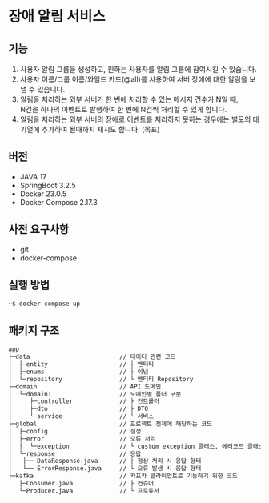 # 장애 알림 서비스  

## 기능
1. 사용자 알림 그룹을 생성하고, 원하는 사용자를 알림 그룹에 참여시킬 수 있습니다.  
2. 사용자 이름/그룹 이름/와일드 카드(@all)를 사용하여 서버 장애에 대한 알림을 보낼 수 있습니다.  
3. 알림을 처리하는 외부 서버가 한 번에 처리할 수 있는 메시지 건수가 N일 때,  
   N건을 하나의 이벤트로 발행하여 한 번에 N건씩 처리할 수 있게 합니다.
5. 알림을 처리하는 외부 서버의 장애로 이벤트를 처리하지 못하는 경우에는
   별도의 대기열에 추가하여 될때까지 재시도 합니다. (목표)

## 버전
- JAVA 17  
- SpringBoot 3.2.5  
- Docker 23.0.5  
- Docker Compose 2.17.3

## 사전 요구사항
- git
- docker-compose

## 실행 방법
```shell
~$ docker-compose up
```

## 패키지 구조
```bash
app                         
├─data                         // 데이터 관련 코드                                                                           
│  ├─entity                    // ├ 엔티티                                                                
│  ├─enums                     // ├ 이넘                                                                 
│  └─repository                // └ 엔티티 Repository                                                                 
├─domain                       // API 도메인                                                                
│  └─domain1                   // 도메인별 폴더 구분                                                                 
│     ├─controller             // ├ 컨트롤러                                                                         
│     ├─dto                    // ├ DTO                                                                
│     └─service                // └ 서비스                                                                                        
├─global                       // 프로젝트 전체에 해당하는 코드                                                                 
│  ├─config                    // 설정                                                                 
│  ├─error                     // 오류 처리                                                                
│  │  └─exception              // └ custom exception 클래스, 에러코드 클래스                                                                     
│  └─response                  // 응답                                                                 
│   ├── DataResponse.java      // ├ 정상 처리 시 응답 형태
│   └── ErrorResponse.java     // └ 오류 발생 시 응답 형태
└─kafka                        // 카프카 클라이언트로 기능하기 위한 코드                                                              
   ├─Consumer.java             // ├ 컨슈머                                                                      
   └─Producer.java             // └ 프로듀서     
```
